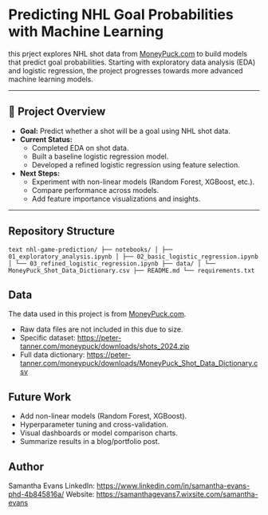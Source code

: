 # Predicting NHL Goal Probabilities with Machine Learning
this prject explores NHL shot data from [MoneyPuck.com](https://moneypuck.com) to build models that predict goal probabilities.
Starting with exploratory data analysis (EDA) and logistic regression, the project progresses towards more advanced machine learning models.

---

## 📌 Project Overview
- **Goal:** Predict whether a shot will be a goal using NHL shot data.  
- **Current Status:**  
  - Completed EDA on shot data.  
  - Built a baseline logistic regression model.  
  - Developed a refined logistic regression using feature selection.  
- **Next Steps:**  
  - Experiment with non-linear models (Random Forest, XGBoost, etc.).  
  - Compare performance across models.  
  - Add feature importance visualizations and insights.

---

## Repository Structure

```text nhl-game-prediction/ ├── notebooks/ │ ├── 01_exploratory_analysis.ipynb │ ├── 02_basic_logistic_regression.ipynb │ └── 03_refined_logistic_regression.ipynb ├── data/ │ └── MoneyPuck_Shot_Data_Dictionary.csv ├── README.md └── requirements.txt ```

## Data

The data used in this project is from [MoneyPuck.com](https://moneypuck.com).
- Raw data files are not included in this due to size.
- Specific dataset: https://peter-tanner.com/moneypuck/downloads/shots_2024.zip
- Full data dictionary: https://peter-tanner.com/moneypuck/downloads/MoneyPuck_Shot_Data_Dictionary.csv

## Future Work
- Add non-linear models (Random Forest, XGBoost).  
- Hyperparameter tuning and cross-validation.  
- Visual dashboards or model comparison charts.  
- Summarize results in a blog/portfolio post.  

## Author

Samantha Evans
LinkedIn: https://www.linkedin.com/in/samantha-evans-phd-4b845816a/
Website: https://samanthagevans7.wixsite.com/samantha-evans
